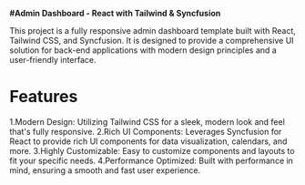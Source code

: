 **#Admin Dashboard - React with Tailwind & Syncfusion**

This project is a fully responsive admin dashboard template built with React, Tailwind CSS, and Syncfusion. It is designed to provide a comprehensive UI solution for back-end applications with modern design principles and a user-friendly interface.

**<h1>Features</h1>**

1.Modern Design: Utilizing Tailwind CSS for a sleek, modern look and feel that's fully responsive.
2.Rich UI Components: Leverages Syncfusion for React to provide rich UI components for data visualization, calendars, and more.
3.Highly Customizable: Easy to customize components and layouts to fit your specific needs.
4.Performance Optimized: Built with performance in mind, ensuring a smooth and fast user experience.

